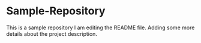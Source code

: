# Sample-Repository
This is a sample repository
I am editing the README file. Adding some more details about the project description.
